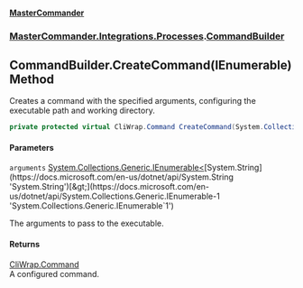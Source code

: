 #### [MasterCommander](MasterCommander.md 'MasterCommander')
### [MasterCommander.Integrations.Processes](MasterCommander.md#MasterCommander.Integrations.Processes 'MasterCommander.Integrations.Processes').[CommandBuilder](CommandBuilder.md 'MasterCommander.Integrations.Processes.CommandBuilder')

## CommandBuilder.CreateCommand(IEnumerable<string>) Method

Creates a command with the specified arguments, configuring the executable path and working directory.

```csharp
private protected virtual CliWrap.Command CreateCommand(System.Collections.Generic.IEnumerable<string> arguments);
```
#### Parameters

<a name='MasterCommander.Integrations.Processes.CommandBuilder.CreateCommand(System.Collections.Generic.IEnumerable_string_).arguments'></a>

`arguments` [System.Collections.Generic.IEnumerable&lt;](https://docs.microsoft.com/en-us/dotnet/api/System.Collections.Generic.IEnumerable-1 'System.Collections.Generic.IEnumerable`1')[System.String](https://docs.microsoft.com/en-us/dotnet/api/System.String 'System.String')[&gt;](https://docs.microsoft.com/en-us/dotnet/api/System.Collections.Generic.IEnumerable-1 'System.Collections.Generic.IEnumerable`1')

The arguments to pass to the executable.

#### Returns
[CliWrap.Command](https://docs.microsoft.com/en-us/dotnet/api/CliWrap.Command 'CliWrap.Command')  
A configured command.